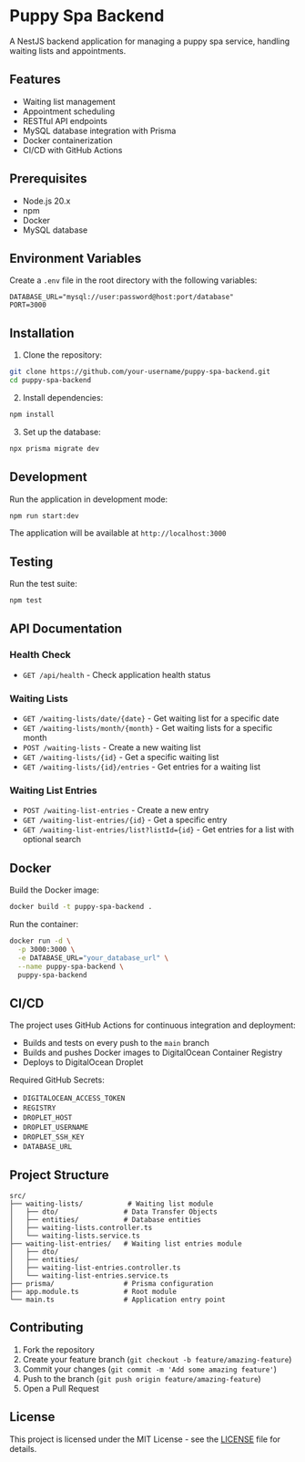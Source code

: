 # Puppy Spa Backend

A NestJS backend application for managing a puppy spa service, handling waiting lists and appointments.

## Features

- Waiting list management
- Appointment scheduling
- RESTful API endpoints
- MySQL database integration with Prisma
- Docker containerization
- CI/CD with GitHub Actions

## Prerequisites

- Node.js 20.x
- npm
- Docker
- MySQL database

## Environment Variables

Create a `.env` file in the root directory with the following variables:

```env
DATABASE_URL="mysql://user:password@host:port/database"
PORT=3000
```

## Installation

1. Clone the repository:
```bash
git clone https://github.com/your-username/puppy-spa-backend.git
cd puppy-spa-backend
```

2. Install dependencies:
```bash
npm install
```

3. Set up the database:
```bash
npx prisma migrate dev
```

## Development

Run the application in development mode:
```bash
npm run start:dev
```

The application will be available at `http://localhost:3000`

## Testing

Run the test suite:
```bash
npm test
```

## API Documentation

### Health Check
- `GET /api/health` - Check application health status

### Waiting Lists
- `GET /waiting-lists/date/{date}` - Get waiting list for a specific date
- `GET /waiting-lists/month/{month}` - Get waiting lists for a specific month
- `POST /waiting-lists` - Create a new waiting list
- `GET /waiting-lists/{id}` - Get a specific waiting list
- `GET /waiting-lists/{id}/entries` - Get entries for a waiting list

### Waiting List Entries
- `POST /waiting-list-entries` - Create a new entry
- `GET /waiting-list-entries/{id}` - Get a specific entry
- `GET /waiting-list-entries/list?listId={id}` - Get entries for a list with optional search

## Docker

Build the Docker image:
```bash
docker build -t puppy-spa-backend .
```

Run the container:
```bash
docker run -d \
  -p 3000:3000 \
  -e DATABASE_URL="your_database_url" \
  --name puppy-spa-backend \
  puppy-spa-backend
```

## CI/CD

The project uses GitHub Actions for continuous integration and deployment:

- Builds and tests on every push to the `main` branch
- Builds and pushes Docker images to DigitalOcean Container Registry
- Deploys to DigitalOcean Droplet

Required GitHub Secrets:
- `DIGITALOCEAN_ACCESS_TOKEN`
- `REGISTRY`
- `DROPLET_HOST`
- `DROPLET_USERNAME`
- `DROPLET_SSH_KEY`
- `DATABASE_URL`

## Project Structure

```
src/
├── waiting-lists/           # Waiting list module
│   ├── dto/                # Data Transfer Objects
│   ├── entities/           # Database entities
│   ├── waiting-lists.controller.ts
│   └── waiting-lists.service.ts
├── waiting-list-entries/   # Waiting list entries module
│   ├── dto/
│   ├── entities/
│   ├── waiting-list-entries.controller.ts
│   └── waiting-list-entries.service.ts
├── prisma/                 # Prisma configuration
├── app.module.ts           # Root module
└── main.ts                 # Application entry point
```

## Contributing

1. Fork the repository
2. Create your feature branch (`git checkout -b feature/amazing-feature`)
3. Commit your changes (`git commit -m 'Add some amazing feature'`)
4. Push to the branch (`git push origin feature/amazing-feature`)
5. Open a Pull Request

## License

This project is licensed under the MIT License - see the [LICENSE](LICENSE) file for details.

